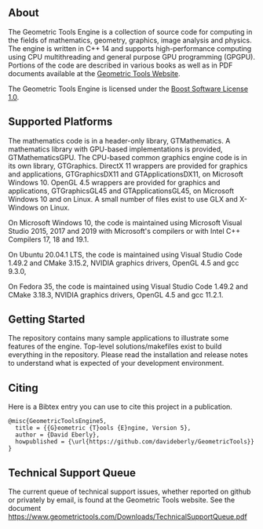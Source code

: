 ## About ##

The Geometric Tools Engine is a collection of source code for computing in
the fields of mathematics, geometry, graphics, image analysis and physics.
The engine is written in C++ 14 and supports high-performance computing
using CPU multithreading and general purpose GPU programming (GPGPU).
Portions of the code are described in various books as well as in PDF
documents available at the
[Geometric Tools Website](https://www.geometrictools.com).

The Geometric Tools Engine is licensed under the
[Boost Software License 1.0](https://www.boost.org/LICENSE_1_0.txt).

## Supported Platforms ##

The mathematics code is in a header-only library, GTMathematics. A
mathematics library with GPU-based implementations is provided,
GTMathematicsGPU. The CPU-based common graphics engine code is in its
own library, GTGraphics. DirectX 11 wrappers are provided for graphics
and applications, GTGraphicsDX11 and GTApplicationsDX11, on Microsoft
Windows 10. OpenGL 4.5 wrappers are provided for graphics and
applications, GTGraphicsGL45 and GTApplicationsGL45, on Microsoft
Windows 10 and on Linux. A small number of files exist to use GLX
and X-Windows on Linux.

On Microsoft Windows 10, the code is maintained using Microsoft Visual
Studio 2015, 2017 and 2019 with Microsoft's compilers or with Intel
C++ Compilers 17, 18 and 19.1.

On Ubuntu 20.04.1 LTS, the code is maintained using Visual Studio Code
1.49.2 and CMake 3.15.2, NVIDIA graphics drivers, OpenGL 4.5 and
gcc 9.3.0, 

On Fedora 35, the code is maintained using Visual Studio Code 1.49.2
and CMake 3.18.3, NVIDIA graphics drivers, OpenGL 4.5 and
gcc 11.2.1.

## Getting Started ##

The repository contains many sample applications to illustrate some
features of the engine. Top-level solutions/makefiles exist to build
everything in the repository. Please read the installation and release
notes to understand what is expected of your development environment.
 
## Citing ##

Here is a Bibtex entry you can use to cite this project in a publication.

```
@misc{GeometricToolsEngine5,
  title = {{G}eometric {T}ools {E}ngine, Version 5},
  author = {David Eberly},
  howpublished = {\url{https://github.com/davideberly/GeometricTools}}
}
```
## Technical Support Queue ##

The current queue of technical support issues, whether reported on github
or privately by email, is found at the Geometric Tools website. See the
document https://www.geometrictools.com/Downloads/TechnicalSupportQueue.pdf
